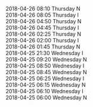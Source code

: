 2018-04-26 08:10 Thursday  N  
2018-04-26 08:05 Thursday  I  
2018-04-26 04:50 Thursday  N  
2018-04-26 04:45 Thursday  I  
2018-04-26 02:25 Thursday  N  
2018-04-26 02:00 Thursday  I  
2018-04-26 01:45 Thursday  N  
2018-04-25 21:30 Wednesday  I  
2018-04-25 09:20 Wednesday  N  
2018-04-25 08:50 Wednesday  I  
2018-04-25 08:45 Wednesday  N  
2018-04-25 06:25 Wednesday  I  
2018-04-25 06:15 Wednesday  N  
2018-04-25 06:10 Wednesday  I  
2018-04-25 06:00 Wednesday  N  
